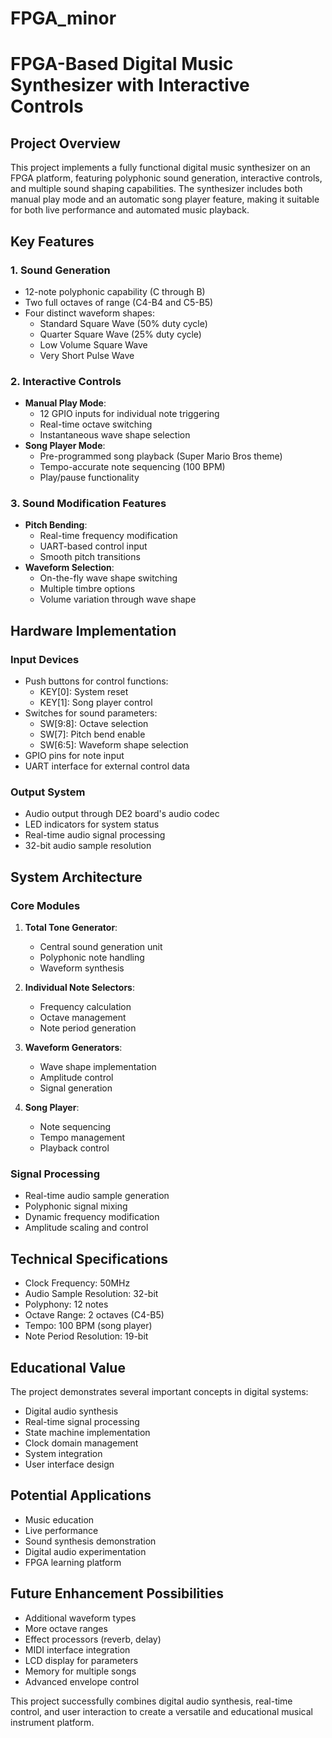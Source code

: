 # FPGA_minor

# FPGA-Based Digital Music Synthesizer with Interactive Controls

## Project Overview

This project implements a fully functional digital music synthesizer on an FPGA platform, featuring polyphonic sound generation, interactive controls, and multiple sound shaping capabilities. The synthesizer includes both manual play mode and an automatic song player feature, making it suitable for both live performance and automated music playback.

## Key Features

### 1. Sound Generation

- 12-note polyphonic capability (C through B)
- Two full octaves of range (C4-B4 and C5-B5)
- Four distinct waveform shapes:
  - Standard Square Wave (50% duty cycle)
  - Quarter Square Wave (25% duty cycle)
  - Low Volume Square Wave
  - Very Short Pulse Wave

### 2. Interactive Controls

- **Manual Play Mode**:
  - 12 GPIO inputs for individual note triggering
  - Real-time octave switching
  - Instantaneous wave shape selection
- **Song Player Mode**:
  - Pre-programmed song playback (Super Mario Bros theme)
  - Tempo-accurate note sequencing (100 BPM)
  - Play/pause functionality

### 3. Sound Modification Features

- **Pitch Bending**:
  - Real-time frequency modification
  - UART-based control input
  - Smooth pitch transitions
- **Waveform Selection**:
  - On-the-fly wave shape switching
  - Multiple timbre options
  - Volume variation through wave shape

## Hardware Implementation

### Input Devices

- Push buttons for control functions:
  - KEY[0]: System reset
  - KEY[1]: Song player control
- Switches for sound parameters:
  - SW[9:8]: Octave selection
  - SW[7]: Pitch bend enable
  - SW[6:5]: Waveform shape selection
- GPIO pins for note input
- UART interface for external control data

### Output System

- Audio output through DE2 board's audio codec
- LED indicators for system status
- Real-time audio signal processing
- 32-bit audio sample resolution

## System Architecture

### Core Modules

1. **Total Tone Generator**:

   - Central sound generation unit
   - Polyphonic note handling
   - Waveform synthesis

2. **Individual Note Selectors**:

   - Frequency calculation
   - Octave management
   - Note period generation

3. **Waveform Generators**:

   - Wave shape implementation
   - Amplitude control
   - Signal generation

4. **Song Player**:
   - Note sequencing
   - Tempo management
   - Playback control

### Signal Processing

- Real-time audio sample generation
- Polyphonic signal mixing
- Dynamic frequency modification
- Amplitude scaling and control

## Technical Specifications

- Clock Frequency: 50MHz
- Audio Sample Resolution: 32-bit
- Polyphony: 12 notes
- Octave Range: 2 octaves (C4-B5)
- Tempo: 100 BPM (song player)
- Note Period Resolution: 19-bit

## Educational Value

The project demonstrates several important concepts in digital systems:

- Digital audio synthesis
- Real-time signal processing
- State machine implementation
- Clock domain management
- System integration
- User interface design

## Potential Applications

- Music education
- Live performance
- Sound synthesis demonstration
- Digital audio experimentation
- FPGA learning platform

## Future Enhancement Possibilities

- Additional waveform types
- More octave ranges
- Effect processors (reverb, delay)
- MIDI interface integration
- LCD display for parameters
- Memory for multiple songs
- Advanced envelope control

This project successfully combines digital audio synthesis, real-time control, and user interaction to create a versatile and educational musical instrument platform.
